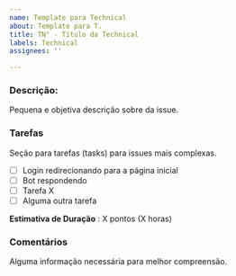 ```yaml
---
name: Template para Technical
about: Template para T.
title: TN° - Título da Technical
labels: Technical
assignees: ''

---
```


### Descrição:
Pequena e objetiva descrição sobre da issue.

### Tarefas
Seção para tarefas (tasks) para issues mais complexas. 
- [ ] Login redirecionando para a página inicial
- [ ] Bot respondendo
- [ ] Tarefa X
- [ ] Alguma outra tarefa

**Estimativa de Duração** : X pontos (X horas)

### Comentários
Alguma informação necessária para melhor compreensão.
